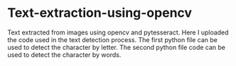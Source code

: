 # Text-extraction-using-opencv
Text extracted from images using opencv and pytesseract.
Here I uploaded the code used in the text detection process. The first python file can be used to detect the character by letter.
The second python file code can be used to detect the character by words.
